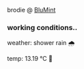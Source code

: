 brodie @ [BluMint](https://www.linkedin.com/company/blumint-io/)

<!--weather_start-->
### working conditions..

weather: shower rain 🌧️

temp: 13.19 °C 👕

<!--weather_end-->
